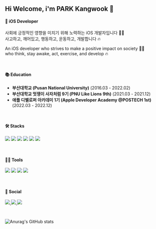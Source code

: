 ## Hi Welcome, i'm PARK Kangwook 👋

#### 🍎 iOS Developer
사회에 긍정적인 영향을 미치기 위해 노력하는 iOS 개발자입니다 🤛🏼 <br>
사고하고, 깨어있고, 행동하고, 운동하고, 개발합니다 🔥

An iOS developer 
who strives to make a positive impact on society 🤛🏼 <br>
who think, stay awake, act, exercise, and develop 🔥 

<br>

#### 📚 Education

- **부산대학교 (Pusan National University)** (2016.03 - 2022.02)<br/>
- **부산대학교 멋쟁이 사자처럼 9기 (PNU Like Lions 9th)** (2021.03 - 2021.12)<br/>
- **애플 디벨로퍼 아카데미 1기 (Apple Developer Academy @POSTECH 1st)** (2022.03 - 2022.12)<br/>

 <br>

#### 🛠️ Stacks

<img src="https://img.shields.io/badge/iOS-000000?style=for-the-badge&logo=Apple&logoColor=white"/> <img src="https://img.shields.io/badge/Swift-F05138?style=for-the-badge&logo=Swift&logoColor=white"/> <img src="https://img.shields.io/badge/UIKit-F05138?style=for-the-badge&logo=Swift&logoColor=white"/> <img src="https://img.shields.io/badge/SwiftUI-F05138?style=for-the-badge&logo=Swift&logoColor=white"/> <img src="https://img.shields.io/badge/Python-3776AB?style=for-the-badge&logo=Python&logoColor=white"/> <img src="https://img.shields.io/badge/Django-092E20?style=for-the-badge&logo=Django&logoColor=white"/> 

<br>

#### 💪🏼 Tools 
<img src="https://img.shields.io/badge/GitHub-181717?style=for-the-badge&logo=GitHub&logoColor=white"/> <img src="https://img.shields.io/badge/Notion-000000?style=for-the-badge&logo=Notion&logoColor=white"/> <img src="https://img.shields.io/badge/Figma-F24E1E?style=for-the-badge&logo=Figma&logoColor=white"/> <img src="https://img.shields.io/badge/Xcode-147EFB?style=for-the-badge&logo=Xcode&logoColor=white"/>

<br>

#### 📮 Social

<a href="https://newwave.tistory.com"> <img src="https://img.shields.io/badge/Blog-000000?style=for-the-badge&logo=Tistory&logoColor=white"/> </a> 
<a href="mailto:rkddnr330@gmail.com"> <img src="https://img.shields.io/badge/Gmail-EA4335?style=for-the-badge&logo=Gmail&logoColor=white"/> </a> 
<a href="https://www.linkedin.com/in/kangwook-park-ios-dev/"> <img src="https://img.shields.io/badge/LinkedIn-0A66C2?style=for-the-badge&logo=LinkedIn&logoColor=white"/> </a>

 <br>
 
![Anurag's GitHub stats](https://github-readme-stats.vercel.app/api?username=rkddnr330&show_icons=true&theme=radical) <br>
